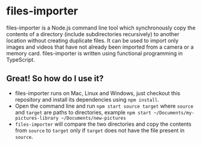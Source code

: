 # files-importer

files-importer is a Node.js command line tool which synchronously copy the contents of a directory (include subdirectories recursively) to another location without creating duplicate files.
It can be used to import only images and videos that have not already been imported from a camera or a memory card.
files-importer is written using functional programming in TypeScript.

## Great! So how do I use it?

- files-importer runs on Mac, Linux and Windows, just checkout this repository and install its dependencies using `npm install`.
- Open the command line and run `npm start source target` where `source` and `target` are paths to directories, example `npm start ~/Documents/my-pictures-library ~/Documents/new-pictures`
- `files-importer` will compare the two directories and copy the contents from `source` to `target` only if `target` does not have the file present in `source`.
